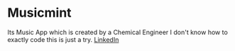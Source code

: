 # Musicmint

Its Music App which is created by a Chemical Engineer 
I don't know how to exactly code this is just a try.
[LinkedIn](https://www.linkedin.com/in/jagdish-bhoi-a7b231278)
